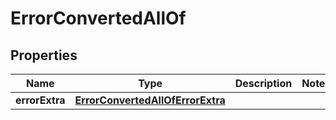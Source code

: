 

# ErrorConvertedAllOf


## Properties

| Name | Type | Description | Notes |
|------------ | ------------- | ------------- | -------------|
|**errorExtra** | [**ErrorConvertedAllOfErrorExtra**](ErrorConvertedAllOfErrorExtra.md) |  |  |



